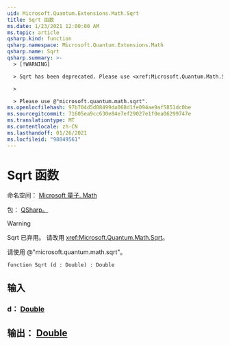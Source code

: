 ```yaml
---
uid: Microsoft.Quantum.Extensions.Math.Sqrt
title: Sqrt 函数
ms.date: 1/23/2021 12:00:00 AM
ms.topic: article
qsharp.kind: function
qsharp.namespace: Microsoft.Quantum.Extensions.Math
qsharp.name: Sqrt
qsharp.summary: >-
  > [!WARNING]

  > Sqrt has been deprecated. Please use <xref:Microsoft.Quantum.Math.Sqrt> instead.

  >

  > Please use @"microsoft.quantum.math.sqrt".
ms.openlocfilehash: 97b704d5d08499da068d1fe094ae9af5851dc0be
ms.sourcegitcommit: 71605ea9cc630e84e7ef29027e1f0ea06299747e
ms.translationtype: MT
ms.contentlocale: zh-CN
ms.lasthandoff: 01/26/2021
ms.locfileid: "98849561"
---
```

# <a name="sqrt-function"></a>Sqrt 函数

命名空间： [Microsoft 量子. Math](xref:Microsoft.Quantum.Extensions.Math)

包： [QSharp。](https://nuget.org/packages/Microsoft.Quantum.QSharp.Core)


> [!WARNING]
> Sqrt 已弃用。 请改用 <xref:Microsoft.Quantum.Math.Sqrt>。
>
> 请使用 @"microsoft.quantum.math.sqrt"。



```qsharp
function Sqrt (d : Double) : Double
```


## <a name="input"></a>输入

### <a name="d--double"></a>d： [Double](xref:microsoft.quantum.lang-ref.double)





## <a name="output--double"></a>输出： [Double](xref:microsoft.quantum.lang-ref.double)

